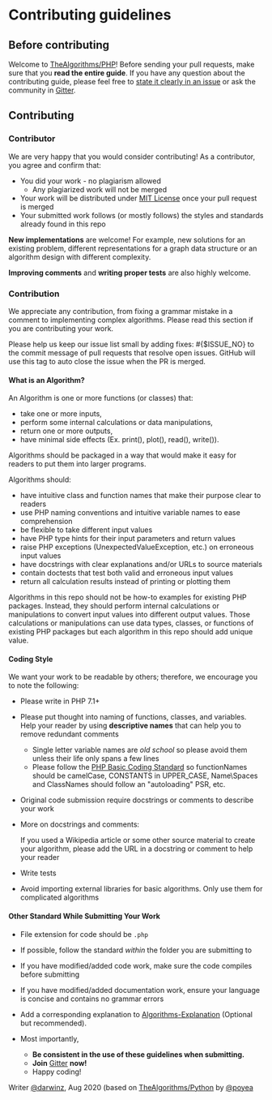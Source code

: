 # Contributing guidelines

## Before contributing

Welcome to [TheAlgorithms/PHP](https://github.com/TheAlgorithms/PHP)! Before sending your pull requests, make sure that you **read the entire guide**. If you have any question about the contributing guide, please feel free to [state it clearly in an issue](https://github.com/TheAlgorithms/PHP/issues/new) or ask the community in [Gitter](https://gitter.im/TheAlgorithms).

## Contributing

### Contributor

We are very happy that you would consider contributing! As a contributor, you agree and confirm that:

- You did your work - no plagiarism allowed
  - Any plagiarized work will not be merged
- Your work will be distributed under [MIT License](License) once your pull request is merged
- Your submitted work follows (or mostly follows) the styles and standards already found in this repo

**New implementations** are welcome! For example, new solutions for an existing problem, different representations for a graph data structure or an algorithm design with different complexity.

**Improving comments** and **writing proper tests** are also highly welcome.

### Contribution

We appreciate any contribution, from fixing a grammar mistake in a comment to implementing complex algorithms. Please read this section if you are contributing your work.

Please help us keep our issue list small by adding fixes: #{$ISSUE_NO} to the commit message of pull requests that resolve open issues. GitHub will use this tag to auto close the issue when the PR is merged.

#### What is an Algorithm?

An Algorithm is one or more functions (or classes) that:
* take one or more inputs,
* perform some internal calculations or data manipulations,
* return one or more outputs,
* have minimal side effects (Ex. print(), plot(), read(), write()).

Algorithms should be packaged in a way that would make it easy for readers to put them into larger programs.

Algorithms should:
* have intuitive class and function names that make their purpose clear to readers
* use PHP naming conventions and intuitive variable names to ease comprehension
* be flexible to take different input values
* have PHP type hints for their input parameters and return values
* raise PHP exceptions (UnexpectedValueException, etc.) on erroneous input values
* have docstrings with clear explanations and/or URLs to source materials
* contain doctests that test both valid and erroneous input values
* return all calculation results instead of printing or plotting them

Algorithms in this repo should not be how-to examples for existing PHP packages.  Instead, they should perform internal calculations or manipulations to convert input values into different output values.  Those calculations or manipulations can use data types, classes, or functions of existing PHP packages but each algorithm in this repo should add unique value.

#### Coding Style

We want your work to be readable by others; therefore, we encourage you to note the following:

- Please write in PHP 7.1+
- Please put thought into naming of functions, classes, and variables.  Help your reader by using __descriptive names__ that can help you to remove redundant comments
  - Single letter variable names are _old school_ so please avoid them unless their life only spans a few lines
  - Please follow the [PHP Basic Coding Standard](https://www.php-fig.org/psr/psr-1/) so functionNames should be camelCase, CONSTANTS in UPPER_CASE, Name\Spaces and ClassNames should follow an "autoloading" PSR, etc.

- Original code submission require docstrings or comments to describe your work

- More on docstrings and comments:

  If you used a Wikipedia article or some other source material to create your algorithm, please add the URL in a docstring or comment to help your reader

- Write tests
- Avoid importing external libraries for basic algorithms. Only use them for complicated algorithms

#### Other Standard While Submitting Your Work

- File extension for code should be `.php` 
- If possible, follow the standard *within* the folder you are submitting to
- If you have modified/added code work, make sure the code compiles before submitting
- If you have modified/added documentation work, ensure your language is concise and contains no grammar errors
- Add a corresponding explanation to [Algorithms-Explanation](https://github.com/TheAlgorithms/Algorithms-Explanation) (Optional but recommended).

- Most importantly,
  - **Be consistent in the use of these guidelines when submitting.**
  - **Join** [Gitter](https://gitter.im/TheAlgorithms) **now!**
  - Happy coding!

Writer [@darwinz](https://github.com/darwinz), Aug 2020 (based on [TheAlgorithms/Python](https://github.com/TheAlgorithms/Python/blob/master/CONTRIBUTING.md) by [@poyea](https://github.com/poyea)
